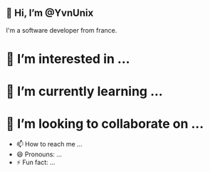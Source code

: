 ## 👋 Hi, I’m @YvnUnix
I'm a software developer from france.
# 👀 I’m interested in ...

# 🌱 I’m currently learning ...

# 💞️ I’m looking to collaborate on ...

- 📫 How to reach me ...
- 😄 Pronouns: ...
- ⚡ Fun fact: ...

<!---
YvnUnix/YvnUnix is a ✨ special ✨ repository because its `README.md` (this file) appears on your GitHub profile.
You can click the Preview link to take a look at your changes.
--->
